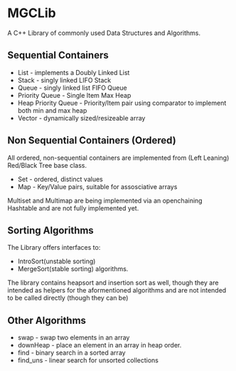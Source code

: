 # MGCLib
A C++ Library of commonly used Data Structures and Algorithms.

## Sequential Containers
 - List - implements a Doubly Linked List
 - Stack - singly linked LIFO Stack
 - Queue - singly linked list FIFO Queue
 - Priority Queue - Single Item Max Heap
 - Heap Priority Queue - Priority/Item pair using comparator to implement both min and max heap
 - Vector - dynamically sized/resizeable array

## Non Sequential Containers (Ordered)
All ordered, non-sequential containers are implemented from (Left Leaning) Red/Black Tree base class.
 - Set - ordered, distinct values
 - Map - Key/Value pairs, suitable for assosciative arrays

Multiset and Multimap are being implemented via an openchaining Hashtable and are not fully implemented yet. 

## Sorting Algorithms
The Library offers interfaces to:
- IntroSort(unstable sorting)
- MergeSort(stable sorting) algorithms.

The library contains heapsort and insertion sort as well, though they are intended as helpers for the aformentioned algorithms and are
not intended to be called directly (though they can be)

## Other Algorithms
- swap - swap two elements in an array
- downHeap - place an element in an array in heap order.
- find - binary search in a sorted array
- find_uns - linear search for unsorted collections
